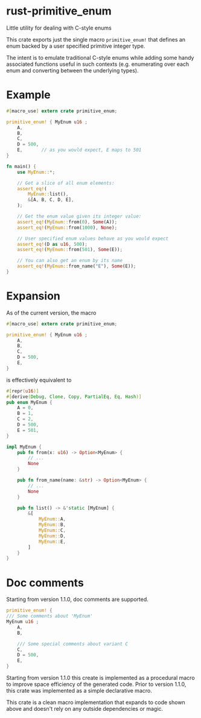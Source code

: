 # rust-primitive_enum
Little utility for dealing with C-style enums

This crate exports just the single macro `primitive_enum!`
that defines an enum backed by a user specified primitive
integer type.

The intent is to emulate traditional C-style enums while
adding some handy associated functions useful in such
contexts (e.g. enumerating over each enum and converting
between the underlying types).

# Example

```rust
#[macro_use] extern crate primitive_enum;

primitive_enum! { MyEnum u16 ;
    A,
    B,
    C,
    D = 500,
    E,       // as you would expect, E maps to 501
}

fn main() {
    use MyEnum::*;

    // Get a slice of all enum elements:
    assert_eq!(
        MyEnum::list(),
        &[A, B, C, D, E],
    );

    // Get the enum value given its integer value:
    assert_eq!(MyEnum::from(0), Some(A));
    assert_eq!(MyEnum::from(1000), None);

    // User specified enum values behave as you would expect
    assert_eq!(D as u16, 500);
    assert_eq!(MyEnum::from(501), Some(E));

    // You can also get an enum by its name
    assert_eq!(MyEnum::from_name("E"), Some(E));
}
```

# Expansion

As of the current version, the macro

```rust
#[macro_use] extern crate primitive_enum;

primitive_enum! { MyEnum u16 ;
    A,
    B,
    C,
    D = 500,
    E,
}

```

is effectively equivalent to

```rust
#[repr(u16)]
#[derive(Debug, Clone, Copy, PartialEq, Eq, Hash)]
pub enum MyEnum {
    A = 0,
    B = 1,
    C = 2,
    D = 500,
    E = 501,
}

impl MyEnum {
    pub fn from(x: u16) -> Option<MyEnum> {
        // ...
        None
    }

    pub fn from_name(name: &str) -> Option<MyEnum> {
        // ...
        None
    }

    pub fn list() -> &'static [MyEnum] {
        &[
            MyEnum::A,
            MyEnum::B,
            MyEnum::C,
            MyEnum::D,
            MyEnum::E,
        ]
    }
}
```

# Doc comments

Starting from version 1.1.0, doc comments are supported.

```rust
primitive_enum! {
/// Some comments about 'MyEnum'
MyEnum u16 ;
    A,
    B,

    /// Some special comments about variant C
    C,
    D = 500,
    E,
}
```

Starting from version 1.1.0 this create is implemented as a procedural macro
to improve space efficiency of the generated code.
Prior to version 1.1.0, this crate was implemented as a simple declarative macro.

This crate is a clean macro implementation that
expands to code shown above and doesn't rely on any
outside dependencies or magic.
